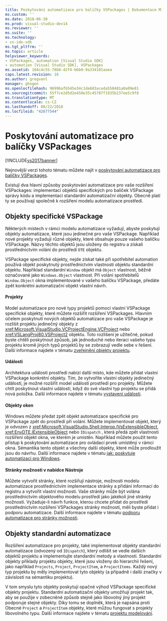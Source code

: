 ```yaml
---
title: Poskytování automatizace pro balíčky VSPackages | Dokumentace Microsoftu
ms.custom: ''
ms.date: 2018-06-30
ms.prod: visual-studio-dev14
ms.reviewer: ''
ms.suite: ''
ms.technology:
- vs-ide-sdk
ms.tgt_pltfrm: ''
ms.topic: article
helpviewer_keywords:
- VSPackages, automation [Visual Studio SDK]
- automation [Visual Studio SDK], VSPackages
ms.assetid: 104c4c55-78b8-42f4-b6b0-9a334101aaea
caps.latest.revision: 16
ms.author: gregvanl
manager: ghogen
ms.openlocfilehash: 96996afb545e34c1de683aceda558481a0a09e81
ms.sourcegitcommit: 55f7ce2d5d2e458e35c45787f1935b237ee5c9f8
ms.translationtype: MT
ms.contentlocale: cs-CZ
ms.lasthandoff: 08/22/2018
ms.locfileid: "42677544"
---
```

# <a name="providing-automation-for-vspackages"></a>Poskytování automatizace pro balíčky VSPackages
[!INCLUDE[vs2017banner](../../includes/vs2017banner.md)]

Nejnovější verzi tohoto tématu můžete najít v [poskytování automatizace pro balíčky VSPackages](https://docs.microsoft.com/visualstudio/extensibility/internals/providing-automation-for-vspackages).  
  
Existují dva hlavní způsoby poskytování automatizace pro vaše rozšíření VSPackages: implementací objektů specifických pro balíček VSPackage správy kódu a implementací standardní automatizační objekty. Obecně platí ty se používají společně k rozšíření modelu automatizace prostředí.  
  
## <a name="vspackage-specific-objects"></a>Objekty specifické VSPackage  
 Některých místech v rámci modelu automatizace vyžadují, abyste poskytují objekty automatizace, které jsou jedinečné pro vaše VSPackage. Například nové projekty vyžadují různé objekty, které obsahuje pouze vašeho balíčku VSPackage. Názvy těchto objektů jsou uloženy do registru a získali prostřednictvím volání do prostředí `DTE` objektu.  
  
 VSPackage specifické objekty, nejde získat také při spotřebitel automation používá objekt poskytnutý prostřednictvím vlastnosti objektu standardní objektu. Například standardní `Window` objekt má `Object` vlastnost, běžně označované jako `Windows.Object` vlastnost. Při volání spotřebitelů `Window.Object` okna implementované v vašeho balíčku VSPackage, předáte zpět konkrétní automatizační objekt vlastní návrh.  
  
#### <a name="projects"></a>Projekty  
 Model automatizace pro nové typy projektů pomocí vlastní VSPackage specifické objekty, které můžete rozšířit rozšíření VSPackages. Hlavním účelem poskytnutí nových objektů automatizace pro vaše VSPackage je rozlišit projektu jedinečný objekty z <xref:Microsoft.VisualStudio.VCProjectEngine.VCProject> nebo <xref:VSLangProj80.VSProject2> objektu. Toto rozlišení je užitečné, pokud byste chtěli poskytnout způsob, jak jednoduché nebo iteraci vašeho typu projektu kromě jiných typů projektů by se zobrazují vedle sebe v řešení. Další informace najdete v tématu [zveřejnění objekty projektu](../../extensibility/internals/exposing-project-objects.md).  
  
#### <a name="events"></a>Události  
 Architektura události prostředí nabízí další místo, kde můžete přidat vlastní VSPackage konkrétní objekty. Tím, že vytvoříte vlastní objekty jedinečný událostí, je možné rozšířit model událostí prostředí pro projekty. Můžete chtít poskytnout vlastní události, když do své vlastní typ projektu se přidá nová položka. Další informace najdete v tématu [vystavení události](../../extensibility/internals/exposing-events-in-the-visual-studio-sdk.md).  
  
#### <a name="window-objects"></a>Objekty oken  
 Windows můžete předat zpět objekt automatizace specifické pro VSPackage zpět do prostředí při volání. Můžete implementovat objekt, který je odvozen z <xref:Microsoft.VisualStudio.Shell.Interop.IVsExtensibleObject>, <xref:EnvDTE.IExtensibleObject> nebo `IDispatch` , která předá zpět vlastnosti rozšíření objekt okna, ve kterém je umístěn. Například můžete použít tento přístup k poskytování automatizace pro ovládací prvek umístěný v rámci okna. Sémantika tento objekt a všechny další objekty, které může prodloužit jsou do návrhu. Další informace najdete v tématu [jak: poskytuje automatizaci pro Windows](../../extensibility/internals/how-to-provide-automation-for-windows.md).  
  
#### <a name="options-pages-on-the-tools-menu"></a>Stránky možnosti v nabídce Nástroje  
 Můžete vytvořit stránky, které rozšiřují nástroje, možnosti modelu automatizace prostřednictvím implementace stránky a přidání informací do registru a vytvořit vlastní možnosti. Vaše stránky může být volána prostřednictvím objektového modelu prostředí jako jakékoli jiné stránky možnosti. Vyžaduje-li návrh funkce, kterou chcete přidat do prostředí prostřednictvím rozšíření VSPackages stránky možností, měli byste přidat i podporu automatizace. Další informace najdete v tématu [podporu automatizace pro stránky možnosti](../../extensibility/internals/automation-support-for-options-pages.md).  
  
## <a name="standard-automation-objects"></a>Objekty standardní automatizace  
 Rozšíření automatizace pro projekty, také implementovat objekty standardní automatizace (odvozený od `IDispatch`), který odlišit se vedle dalších objektů projektu a implementujte standardní metody a vlastnosti. Standardní objekty příklady projektu objekty, které jsou vloženy do hierarchii řešení, jako například `Projects`, `Project`, `ProjectItem`, a `ProjectItems`. Každý nový typ projektu by měly implementovat tyto objekty (a případně i další značky v závislosti na sémantiku projektu).  
  
 V tom smyslu tyto objekty poskytují opačné výhod VSPackage specifické objekty projektu. Standardní automatizační objekty umožňují projekt tak, aby se použije v zobecněné způsob stejně jako libovolný jiný projekt podporuje stejné objekty. Díky tomu se doplněk, která je napsána proti Obecné `Project` a `ProjectItem` objekty, které můžou fungovat s projekty libovolného typu. Další informace najdete v tématu [projektu modelování](../../extensibility/internals/project-modeling.md).

